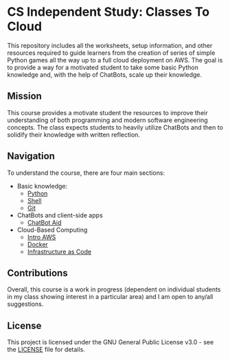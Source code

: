 # CS Independent Study: Classes To Cloud

This repository includes all the worksheets, setup information, and other
resources required to guide learners from the creation of series of simple
Python games all the way up to a full cloud deployment on AWS. The goal is to
provide a way for a motivated student to take some basic Python knowledge and,
with the help of ChatBots, scale up their knowledge.

## Mission

This course provides a motivate student the resources to improve their
understanding of both programming and modern software engineering concepts. The
class expects students to heavily utilize ChatBots and then to solidify their
knowledge with written reflection.

## Navigation

To understand the course, there are four main sections:

- Basic knowledge:
    - [Python](./00_intermediate_python)
    - [Shell](./01_shell)
    - [Git](./git)
- ChatBots and client-side apps
    - [ChatBot Aid](./05_chatbot_aid)
- Cloud-Based Computing
    - [Intro AWS](./06_aws_part_one)
    - [Docker](./07_docker)
    - [Infrastructure as Code](./08_aws_part_two)

## Contributions

Overall, this course is a work in progress (dependent on individual students in
my class showing interest in a particular area) and I am open to any/all
suggestions.

## License

This project is licensed under the GNU General Public License v3.0 - see the
[LICENSE](LICENSE) file for details.
